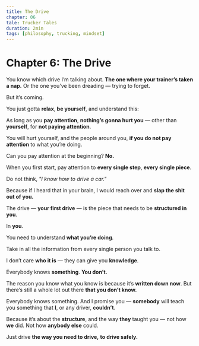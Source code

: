 ```yaml
---
title: The Drive
chapter: 06
tale: Trucker Tales
duration: 2min
tags: [philosophy, trucking, mindset]
---
```


# Chapter 6: The Drive

You know which drive I’m talking about.
**The one where your trainer’s taken a nap.**
Or the one you’ve been dreading —
trying to forget.

But it’s coming.

You just gotta **relax**,
**be yourself**,
and understand this:

As long as you **pay attention**,
**nothing’s gonna hurt you** —
other than **yourself**,
for **not paying attention**.

You will hurt yourself,
and the people around you,
**if you do not pay attention**
to what you’re doing.

Can you pay attention at the beginning?
**No.**

When you first start,
pay attention to **every single step**,
**every single piece**.

Do not think,
_"I know how to drive a car."_

Because if I heard that in your brain,
I would reach over and
**slap the shit out of you.**

The drive —
**your first drive** —
is the piece that needs to be
**structured in you**.

In **you**.

You need to understand
**what you’re doing**.

Take in all the information
from every single person you talk to.

I don’t care **who it is** —
they can give you **knowledge**.

Everybody knows **something**.
**You don’t.**

The reason you know what you know
is because it’s **written down now**.
But there’s still a whole lot out there
**that you don’t know.**

Everybody knows something.
And I promise you —
**somebody** will teach you something
that **I**, or any driver,
**couldn’t**.

Because it’s about the **structure**,
and the way **they** taught you —
not how **we** did.
Not how **anybody else** could.

Just drive
**the way you need to drive,**
**to drive safely.**
